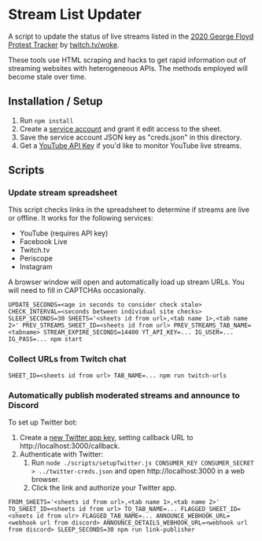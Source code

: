 # Stream List Updater

A script to update the status of live streams listed in the [2020 George Floyd Protest Tracker](http://bit.ly/protestlink) by [twitch.tv/woke](https://twitch.tv/woke).

These tools use HTML scraping and hacks to get rapid information out of streaming websites with heterogeneous APIs. The methods employed will become stale over time.


## Installation / Setup

1. Run `npm install`
2. Create a [service account](https://theoephraim.github.io/node-google-spreadsheet/#/getting-started/authentication) and grant it edit access to the sheet.
3. Save the service account JSON key as "creds.json" in this directory.
4. Get a [YouTube API Key](https://developers.google.com/youtube/v3/getting-started) if you'd like to monitor YouTube live streams.


## Scripts

### Update stream spreadsheet

This script checks links in the spreadsheet to determine if streams are live or offline. It works for the following services:

* YouTube (requires API key)
* Facebook Live
* Twitch.tv
* Periscope
* Instagram

A browser window will open and automatically load up stream URLs. You will need to fill in CAPTCHAs occasionally.


```
UPDATE_SECONDS=<age in seconds to consider check stale> CHECK_INTERVAL=<seconds between individual site checks> SLEEP_SECONDS=30 SHEETS='<sheets id from url>,<tab name 1>,<tab name 2>' PREV_STREAMS_SHEET_ID=<sheets id from url> PREV_STREAMS_TAB_NAME=<tabname> STREAM_EXPIRE_SECONDS=14400 YT_API_KEY=... IG_USER=... IG_PASS=... npm start
```

### Collect URLs from Twitch chat

```
SHEET_ID=<sheets id from url> TAB_NAME=... npm run twitch-urls
```

### Automatically publish moderated streams and announce to Discord

To set up Twitter bot:

1. Create a [new Twitter app key](https://apps.twitter.com/app/new), setting callback URL to http://localhost:3000/callback.
1. Authenticate with Twitter:
   1. Run `node ./scripts/setupTwitter.js CONSUMER_KEY CONSUMER_SECRET > ../twitter-creds.json` and open http://localhost:3000 in a web browser.
   1. Click the link and authorize your Twitter app.

```
FROM_SHEETS='<sheets id from url>,<tab name 1>,<tab name 2>' TO_SHEET_ID=<sheets id from url> TO_TAB_NAME=... FLAGGED_SHEET_ID=<sheets id from ulr> FLAGGED_TAB_NAME=... ANNOUNCE_WEBHOOK_URL=<webhook url from discord> ANNOUNCE_DETAILS_WEBHOOK_URL=<webhook url from discord> SLEEP_SECONDS=30 npm run link-publisher
```
